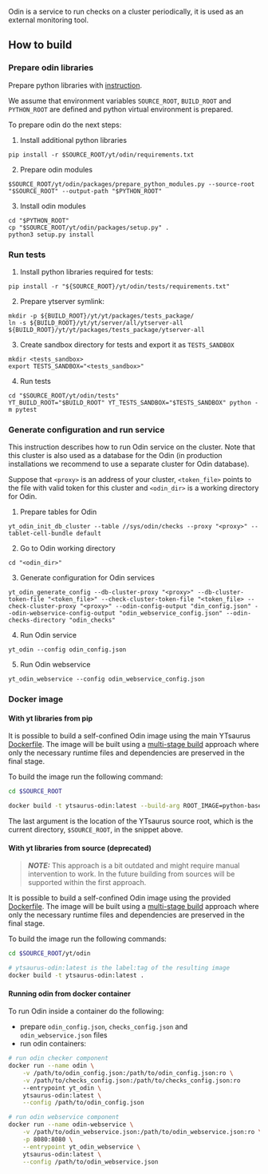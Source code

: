 Odin is a service to run checks on a cluster periodically, it is used as an external monitoring tool.

## How to build

### Prepare odin libraries

Prepare python libraries with [instruction](https://github.com/ytsaurus/ytsaurus/tree/main/yt/python#preparation-and-installation).

We assume that environment variables `SOURCE_ROOT`, `BUILD_ROOT` and `PYTHON_ROOT` are defined and python  virtual environment is prepared.

To prepare odin do the next steps:

1. Install additional python libraries
```
pip install -r $SOURCE_ROOT/yt/odin/requirements.txt
```
2. Prepare odin modules
```
$SOURCE_ROOT/yt/odin/packages/prepare_python_modules.py --source-root "$SOURCE_ROOT" --output-path "$PYTHON_ROOT"
```
3. Install odin modules
```
cd "$PYTHON_ROOT"
cp "$SOURCE_ROOT/yt/odin/packages/setup.py" .
python3 setup.py install
```

### Run tests
1. Install python libraries required for tests:
```
pip install -r "${SOURCE_ROOT}/yt/odin/tests/requirements.txt"
```
2. Prepare ytserver symlink:
```
mkdir -p ${BUILD_ROOT}/yt/yt/packages/tests_package/
ln -s ${BUILD_ROOT}/yt/yt/server/all/ytserver-all ${BUILD_ROOT}/yt/yt/packages/tests_package/ytserver-all
```
3. Create sandbox directory for tests and export it as `TESTS_SANDBOX`
```
mkdir <tests_sandbox>
export TESTS_SANDBOX="<tests_sandbox>"
```
4. Run tests
```
cd "$SOURCE_ROOT/yt/odin/tests"
YT_BUILD_ROOT="$BUILD_ROOT" YT_TESTS_SANDBOX="$TESTS_SANDBOX" python -m pytest
```

### Generate configuration and run service

This instruction describes how to run Odin service on the cluster. Note that this cluster is also used as a database for the Odin (in production installations we recommend to use a separate cluster for Odin database).

Suppose that `<proxy>` is an address of your cluster, `<token_file>` points to the file with valid token for this cluster and `<odin_dir>` is a working directory for Odin. 

1. Prepare tables for Odin
```
yt_odin_init_db_cluster --table //sys/odin/checks --proxy "<proxy>" --tablet-cell-bundle default
```
2. Go to Odin working directory
```
cd "<odin_dir>"
```
3. Generate configuration for Odin services
```
yt_odin_generate_config --db-cluster-proxy "<proxy>" --db-cluster-token-file "<token_file>" --check-cluster-token-file "<token_file> --check-cluster-proxy "<proxy>" --odin-config-output "din_config.json" --odin-webservice-config-output "odin_webservice_config.json" --odin-checks-directory "odin_checks"
```
4. Run Odin service
```
yt_odin --config odin_config.json
```
5. Run Odin webservice
```
yt_odin_webservice --config odin_webservice_config.json
```


### Docker image

#### With yt libraries from pip

It is possible to build a self-confined Odin image using the main YTsaurus [Dockerfile](./../docker/ytsaurus/Dockerfile). The image will be built using a [multi-stage build](https://docs.docker.com/build/building/multi-stage/) approach where only the necessary runtime files and dependencies are preserved in the final stage.

To build the image run the following command:
```bash
cd $SOURCE_ROOT

docker build -t ytsaurus-odin:latest --build-arg ROOT_IMAGE=python-base --target odin -f ./yt/docker/ytsaurus/Dockerfile .
```

The last argument is the location of the YTsaurus source root, which is the current directory, `$SOURCE_ROOT`, in the snippet above.

#### With yt libraries from source (deprecated)

> **_NOTE:_**  This approach is a bit outdated and might require manual intervention to work. In the future building from sources will be supported within the first approach.

It is possible to build a self-confined Odin image using the provided [Dockerfile](./Dockerfile). The image will be built using a [multi-stage build](https://docs.docker.com/build/building/multi-stage/) approach where only the necessary runtime files and dependencies are preserved in the final stage.

To build the image run the following commands:

```bash
cd $SOURCE_ROOT/yt/odin

# ytsaurus-odin:latest is the label:tag of the resulting image
docker build -t ytsaurus-odin:latest .
```

#### Running odin from docker container

To run Odin inside a container do the following:

* prepare `odin_config.json`, `checks_config.json` and `odin_webservice.json` files
* run odin containers:

```bash
# run odin checker component
docker run --name odin \
    -v /path/to/odin_config.json:/path/to/odin_config.json:ro \
    -v /path/to/checks_config.json:/path/to/checks_config.json:ro
    --entrypoint yt_odin \
    ytsaurus-odin:latest \
    --config /path/to/odin_config.json

# run odin webservice component
docker run --name odin-webservice \
    -v /path/to/odin_webservice.json:/path/to/odin_webservice.json:ro \
    -p 8080:8080 \
    --entrypoint yt_odin_webservice \
    ytsaurus-odin:latest \
    --config /path/to/odin_webservice.json
```
